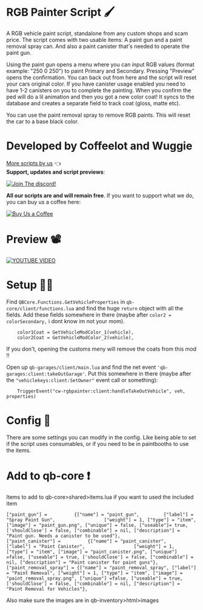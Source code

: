 # RGB Painter Script 🖌
A RGB vehicle paint script, standalone from any custom shops and scam price. The script comes with two usable items: A paint gun and a paint removal spray can. And also a paint canister that's needed to operate the paint gun.

Using the paint gun opens a menu where you can input RGB values (format example: "250 0 250") to paint Primary and Secondary. Pressing "Preview" opens the confirmation. You can back out from here and the script will reset your cars original color. If you have canister usage enabled you need to have 1-2 canisters on you to complete the painting. When you confirm the ped will do a lil animation and then you got a new color coat! It syncs to the database and creates a separate field to track coat (gloss, matte etc).

You can use the paint removal spray to remove RGB paints. This will reset the car to a base black color. 

# Developed by Coffeelot and Wuggie
[More scripts by us](https://github.com/stars/Coffeelot/lists/cw-scripts)  👈\
**Support, updates and script previews**:

[![Join The discord!](https://cdn.discordapp.com/attachments/977876510620909579/1013102122985857064/discordJoin.png)](https://discord.gg/FJY4mtjaKr )

**All our scripts are and will remain free**. If you want to support what we do, you can buy us a coffee here:

[![Buy Us a Coffee](https://www.buymeacoffee.com/assets/img/guidelines/download-assets-sm-2.svg)](https://www.buymeacoffee.com/cwscriptbois )

# Preview 📽
[![YOUTUBE VIDEO](http://img.youtube.com/vi/e2rvGW9WNLg/0.jpg)](https://youtu.be/e2rvGW9WNLg)

# Setup 👨‍💻
Find `QBCore.Functions.GetVehicleProperties` in `qb-core/client/functions.lua` and find the huge `return` object with all the fields. Add these fields somewhere in there (maybe after `color2 = colorSecondary,` i dont know im not your mom).
```
    color1Coat = GetVehicleModColor_1(vehicle),
    color2Coat = GetVehicleModColor_2(vehicle),
```
If you don't, opening the customs meny will remove the coats from this mod ‼

Open up `qb-garages/client/main.lua` and find the net event `'qb-garages:client:takeOutGarage'`. Put this somewhere in there (maybe after the `"vehiclekeys:client:SetOwner"` event call or something):
```
    TriggerEvent("cw-rgbpainter:client:handleTakeOutVehicle", veh, properties)
```

# Config 🔧
There are some settings you can modify in the config. Like being able to set if the script uses consumables, or if you need to be in paintbooths to use the items.

# Add to qb-core ❗
Items to add to qb-core>shared>items.lua if you want to used the included item

```
["paint_gun"] =          {["name"] = "paint_gun",         ["label"] = "Spray Paint Gun",                  ["weight"] = 1, ["type"] = "item", ["image"] = "paint_gun.png", ["unique"] = false, ["useable"]= true, ['shouldClose'] = false, ["combinable"] = nil, ["description"] = "Paint gun. Needs a canister to be used"},
["paint_canister"] =          {["name"] = "paint_canister",         ["label"] = "Paint Canister",                  ["weight"] = 1, ["type"] = "item", ["image"] = "paint_canister.png", ["unique"] =false, ["useable"] = true, ['shouldClose'] = false, ["combinable"] = nil, ["description"] = "Paint canister for paint guns"},
["paint_removal_spray"] = {["name"] = "paint_removal_spray", ["label"] = "Paint Removal", ["weight"] = 1, ["type"] = "item", ["image"] = "paint_removal_spray.png", ["unique"] =false, ["useable"] = true, ['shouldClose'] = false, ["combinable"] = nil, ["description"] = "Paint Removal for Vehicles"},
```
Also make sure the images are in qb-inventory>html>images

